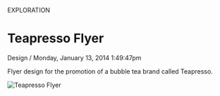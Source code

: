 <p class="type">EXPLORATION</p>

# Teapresso Flyer

<p class="meta">Design  /  Monday, January 13, 2014 1:49:47pm</p>

Flyer design for the promotion of a bubble tea brand called Teapresso.

![Teapresso Flyer](https://farooq-agent.web.app/assets/images/works/large/kzsxStpE_work_image.jpg)
